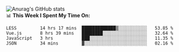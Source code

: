 
![Anurag's GitHub stats](https://github-readme-stats.vercel.app/api?username=supergczh&show_icons=true&theme=radical)
<br />
📊 **This Week I Spent My Time On:**

<!--START_SECTION:waka-->

```text
LESS         14 hrs 17 mins  █████████████▒░░░░░░░░░░░   53.85 %
Vue.js       8 hrs 39 mins   ████████░░░░░░░░░░░░░░░░░   32.64 %
JavaScript   3 hrs           ███░░░░░░░░░░░░░░░░░░░░░░   11.35 %
JSON         34 mins         ▓░░░░░░░░░░░░░░░░░░░░░░░░   02.16 %
```

<!--END_SECTION:waka-->
